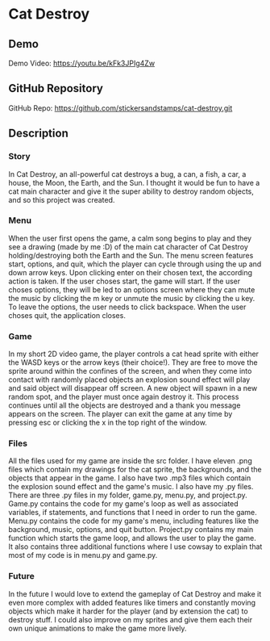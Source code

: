 # Cat Destroy

## Demo
Demo Video: <https://youtu.be/kFk3JPIg4Zw>

## GitHub Repository
GitHub Repo: <https://github.com/stickersandstamps/cat-destroy.git>

## Description

### Story
In Cat Destroy, an all-powerful cat destroys a bug, a can, a fish, a car, a house, the Moon, the Earth, and the Sun. I thought it would be fun to have a cat main character and give it the super ability to destroy random objects, and so this project was created. 

### Menu
When the user first opens the game, a calm song begins to play and they see a drawing (made by me :D) of the main cat character of Cat Destroy holding/destroying both the Earth and the Sun. The menu screen features start, options, and quit, which the player can cycle through using the up and down arrow keys. Upon clicking enter on their chosen text, the according action is taken. If the user choses start, the game will start. If the user choses options, they will be led to an options screen where they can mute the music by clicking the m key or unmute the music by clicking the u key. To leave the options, the user needs to click backspace. When the user choses quit, the application closes. 

### Game
In my short 2D video game, the player controls a cat head sprite with either the WASD keys or the arrow keys (their choice!). They are free to move the sprite around within the confines of the screen, and when they come into contact with randomly placed objects an explosion sound effect will play and said object will disappear off screen. A new object will spawn in a new random spot, and the player must once again destroy it. This process continues until all the objects are destroyed and a thank you message appears on the screen. The player can exit the game at any time by pressing esc or clicking the x in the top right of the window.

### Files
All the files used for my game are inside the src folder. I have eleven .png files which contain my drawings for the cat sprite, the backgrounds, and the objects that appear in the game. I also have two .mp3 files which contain the explosion sound effect and the game's music. I also have my .py files. There are three .py files in my folder, game.py, menu.py, and project.py. Game.py contains the code for my game's loop as well as associated variables, if statements, and functions that I need in order to run the game. Menu.py contains the code for my game's menu, including features like the background, music, options, and quit button. Project.py contains my main function which starts the game loop, and allows the user to play the game. It also contains three additional functions where I use cowsay to explain that most of my code is in menu.py and game.py. 

### Future
In the future I would love to extend the gameplay of Cat Destroy and make it even more complex with added features like timers and constantly moving objects which make it harder for the player (and by extension the cat) to destroy stuff. I could also improve on my sprites and give them each their own unique animations to make the game more lively. 



